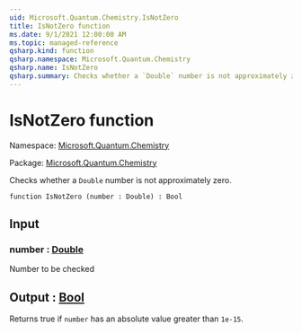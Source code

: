 ```yaml
---
uid: Microsoft.Quantum.Chemistry.IsNotZero
title: IsNotZero function
ms.date: 9/1/2021 12:00:00 AM
ms.topic: managed-reference
qsharp.kind: function
qsharp.namespace: Microsoft.Quantum.Chemistry
qsharp.name: IsNotZero
qsharp.summary: Checks whether a `Double` number is not approximately zero.
---
```


# IsNotZero function

Namespace: [Microsoft.Quantum.Chemistry](xref:Microsoft.Quantum.Chemistry)

Package: [Microsoft.Quantum.Chemistry](https://nuget.org/packages/Microsoft.Quantum.Chemistry)


Checks whether a `Double` number is not approximately zero.

```qsharp
function IsNotZero (number : Double) : Bool
```


## Input

### number : [Double](xref:microsoft.quantum.qsharp.valueliterals#double-literals)

Number to be checked



## Output : [Bool](xref:microsoft.quantum.qsharp.valueliterals#bool-literals)

Returns true if `number` has an absolute value greater than `1e-15`.